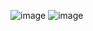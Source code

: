 ![image](https://github.com/ekrishnakishor/cantor-college-project/assets/54586545/08d7e883-4d18-481e-9851-16954c30a3b6)
![image](https://github.com/ekrishnakishor/cantor-college-project/assets/54586545/5761febc-28ba-4ebc-a12c-eeaa513636d1)

